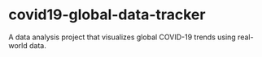 # covid19-global-data-tracker
A data analysis project that visualizes global COVID-19 trends using real-world data.

